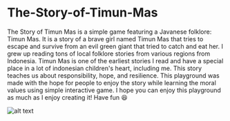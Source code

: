 # The-Story-of-Timun-Mas
The Story of Timun Mas is a simple game featuring a Javanese folklore: Timun Mas. It is a story of a brave girl named Timun Mas that tries to escape and survive from an evil green giant that tried to catch and eat her.  I grew up reading tons of local folklore stories from various regions from Indonesia. Timun Mas is one of the earliest stories I read and have a special place in a lot of indonesian children's heart, including me. This story teaches us about responsibility, hope, and resilience. This playground was made with the hope for people to enjoy the story while learning the moral values using simple interactive game.  I hope you can enjoy this playground as much as I enjoy creating it! Have fun 😆

![alt text](https://github.com/talifia/The-Story-of-Timun-Mas/issues/2#issue-885257349)
